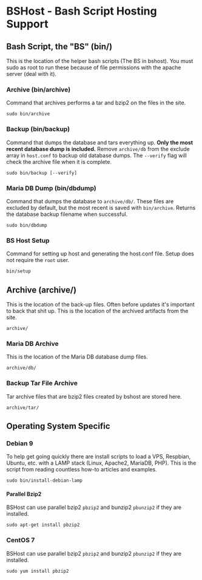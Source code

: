 # BSHost - Bash Script Hosting Support

## Bash Script, the "BS" (bin/)

This is the location of the helper bash scripts (The BS in bshost).
You must sudo as root to run these because of file permissions with the apache server (deal with it).

### Archive (bin/archive)

Command that archives performs a tar and bzip2 on the files in the site.

```
sudo bin/archive
```

### Backup (bin/backup) 

Command that dumps the database and tars everything up. 
**Only the most recent database dump is included.**
Remove `archive/db` from the exclude array in `host.conf` to backup old database dumps.
The `--verify` flag will check the archive file when it is complete.

```
sudo bin/backup [--verify]
```

### Maria DB Dump (bin/dbdump)

Command that dumps the database to `archive/db/`.
These files are excluded by default, but the most recent is saved with `bin/archive`.
Returns the database backup filename when successful. 

```
sudo bin/dbdump
```

### BS Host Setup

Command for setting up host and generating the host.conf file.
Setup does not require the `root` user.
```
bin/setup
```



## Archive (archive/)

This is the location of the back-up files. Often before updates it's important to back that shit up.
This is the location of the archived artifacts from the site.

```
archive/
```

### Maria DB Archive

This is the location of the Maria DB database dump files.

```
archive/db/
```

### Backup Tar File Archive

Tar archive files that are bzip2 files created by bshost are stored here.

```
archive/tar/
```

## Operating System Specific

### Debian 9

To help get going quickly there are install scripts to load a VPS, Respbian, Ubuntu, etc. with a LAMP stack (Linux, Apache2, MariaDB, PHP).
This is the script from reading countless how-to articles and examples.

```
sudo bin/install-debian-lamp
```
#### Parallel Bzip2

BSHost can use parallel bzip2 `pbzip2` and bunzip2 `pbunzip2` if they are installed.

```
sudo apt-get install pbzip2
```

### CentOS 7

BSHost can use parallel bzip2 `pbzip2` and bunzip2 `pbunzip2` if they are installed.

```
sudo yum install pbzip2
```
